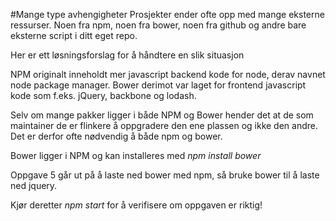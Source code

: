 #Mange type avhengigheter
Prosjekter ender ofte opp med mange eksterne ressurser. Noen fra npm, noen fra bower, noen fra github og andre bare eksterne script i ditt eget repo.

Her er ett løsningsforslag for å håndtere en slik situasjon

NPM originalt inneholdt mer javascript backend kode for node, derav navnet node package manager.
Bower derimot var laget for frontend javascript kode som f.eks. jQuery, backbone og lodash.

Selv om mange pakker ligger i både NPM og Bower hender det at de som maintainer de er flinkere å oppgradere den ene plassen og ikke den andre. Det er derfor ofte nødvendig å både npm og bower.

Bower ligger i NPM og kan installeres med _npm install bower_

Oppgave 5 går ut på å laste ned bower med npm, så bruke bower til å laste ned jquery.

Kjør deretter _npm start_ for å verifisere om oppgaven er riktig!
